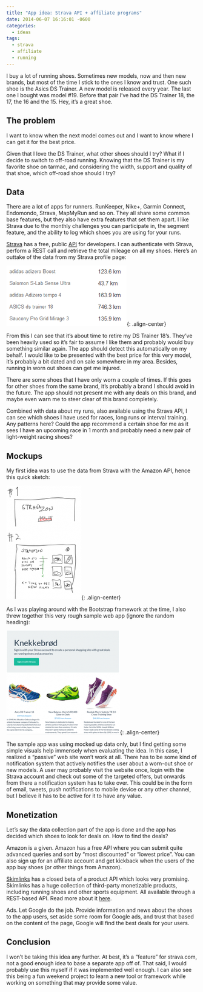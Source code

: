 ```yaml
---
title: "App idea: Strava API + affiliate programs"
date: 2014-06-07 16:16:01 -0600
categories:
  - ideas
tags: 
  - strava 
  - affiliate 
  - running
---
```


I buy a lot of running shoes. Sometimes new models, now and then new brands, but most of the time I stick to the ones I know and trust. One such shoe is the Asics DS Trainer. A new model is released every year. The last one I bought was model #19. Before that pair I’ve had the DS Trainer 18, the 17, the 16 and the 15. Hey, it’s a great shoe.

## The problem

I want to know when the next model comes out and I want to know where I can get it for the best price.

Given that I love the DS Trainer, what other shoes should I try? What if I decide to switch to off-road running. Knowing that the DS Trainer is my favorite shoe on tarmac, and considering the width, support and quality of that shoe, which off-road shoe should I try?

## Data
There are a lot of apps for runners. RunKeeper, Nike+, Garmin Connect, Endomondo, Strava, MapMyRun and so on. They all share some common base features, but they also have extra features that set them apart. I like Strava due to the monthly challenges you can participate in, the segment feature, and the ability to log which shoes you are using for your runs.

[Strava](http://www.strava.com) has a free, public [API](https://strava.github.io/api/) for developers. I can authenticate with Strava, perform a REST call and retrieve the total mileage on all my shoes. Here’s an outtake of the data from my Strava profile page:

![Strava profile data](/images/060714_1540_AppideaStra1.png){: .align-center}

From this I can see that it’s about time to retire my DS Trainer 18’s. They’ve been heavily used so it’s fair to assume I like them and probably would buy something similar again. The app should detect this automatically on my behalf. I would like to be presented with the best price for this very model, it’s probably a bit dated and on sale somewhere in my area. Besides, running in worn out shoes can get me injured.

There are some shoes that I have only worn a couple of times. If this goes for other shoes from the same brand, it’s probably a brand I should avoid in the future. The app should not present me with any deals on this brand, and maybe even warn me to steer clear of this brand completely.

Combined with data about my runs, also available using the Strava API, I can see which shoes I have used for races, long runs or interval training. Any patterns here? Could the app recommend a certain shoe for me as it sees I have an upcoming race in 1 month and probably need a new pair of light-weight racing shoes?

## Mockups
My first idea was to use the data from Strava with the Amazon API, hence this quick sketch:

![Strava profile data](/images/060714_1540_AppideaStra2-198x300.png){: .align-center}

As I was playing around with the Bootstrap framework at the time, I also threw together this very rough sample web app (ignore the random heading):

![Strava profile data](/images/060714_1540_AppideaStra3-300x273.png){: .align-center}

The sample app was using mocked up data only, but I find getting some simple visuals help immensely when evaluating the idea. In this case, I realized a “passive” web site won’t work at all. There has to be some kind of notification system that actively notifies the user about a worn-out shoe or new models. A user may probably visit the website once, login with the Strava account and check out some of the targeted offers, but onwards from there a notification system has to take over. This could be in the form of email, tweets, push notifications to mobile device or any other channel, but I believe it has to be active for it to have any value.

## Monetization
Let’s say the data collection part of the app is done and the app has decided which shoes to look for deals on. How to find the deals?

Amazon is a given. Amazon has a free API where you can submit quite advanced queries and sort by “most discounted” or “lowest price”. You can also sign up for an affiliate account and get kickback when the users of the app buy shoes (or other things from Amazon).

[Skimlinks](http://www.skimlinks.com/) has a closed beta of a product API which looks very promising. Skimlinks has a huge collection of third-party monetizable products, including running shoes and other sports equipment. All available through a REST-based API. Read more about it [here](http://api-products.skimlinks.com/doc/).

Ads. Let Google do the job. Provide information and news about the shoes to the app users, set aside some room for Google ads, and trust that based on the content of the page, Google will find the best deals for your users.

## Conclusion
I won’t be taking this idea any further. At best, it’s a “feature” for strava.com, not a good enough idea to base a separate app off of. That said, I would probably use this myself if it was implemented well enough. I can also see this being a fun weekend project to learn a new tool or framework while working on something that may provide some value.
